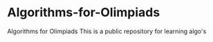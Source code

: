 # Algorithms-for-Olimpiads
Algorithms for Olimpiads
This is a public repository for learning algo's
